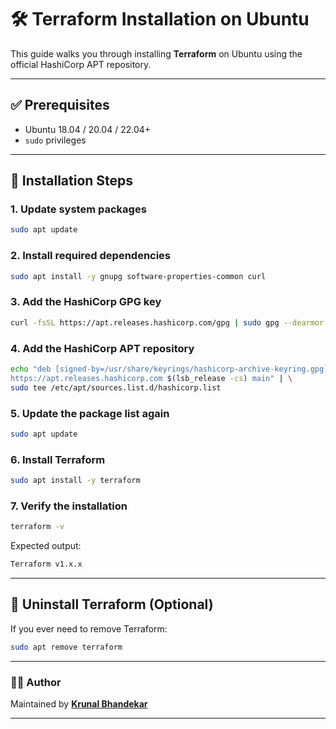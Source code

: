 # 🛠️ Terraform Installation on Ubuntu

This guide walks you through installing **Terraform** on Ubuntu using the official HashiCorp APT repository.

---

## ✅ Prerequisites

- Ubuntu 18.04 / 20.04 / 22.04+
- `sudo` privileges

---

## 🚀 Installation Steps

### 1. Update system packages

```bash
sudo apt update
```

### 2. Install required dependencies

```bash
sudo apt install -y gnupg software-properties-common curl
```

### 3. Add the HashiCorp GPG key

```bash
curl -fsSL https://apt.releases.hashicorp.com/gpg | sudo gpg --dearmor -o /usr/share/keyrings/hashicorp-archive-keyring.gpg
```

### 4. Add the HashiCorp APT repository

```bash
echo "deb [signed-by=/usr/share/keyrings/hashicorp-archive-keyring.gpg] \
https://apt.releases.hashicorp.com $(lsb_release -cs) main" | \
sudo tee /etc/apt/sources.list.d/hashicorp.list
```

### 5. Update the package list again

```bash
sudo apt update
```

### 6. Install Terraform

```bash
sudo apt install -y terraform
```

### 7. Verify the installation

```bash
terraform -v
```

Expected output:

```bash
Terraform v1.x.x
```

---

## 🔁 Uninstall Terraform (Optional)

If you ever need to remove Terraform:

```bash
sudo apt remove terraform
```

---

### 👨‍💻 Author

Maintained by **[Krunal Bhandekar](https://www.linkedin.com/in/krunal-bhandekar/)**

---
